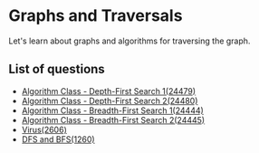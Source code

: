 Graphs and Traversals
============================
Let's learn about graphs and algorithms for traversing the graph.

List of questions
------------------------

- [Algorithm Class - Depth-First Search 1(24479)](https://github.com/yoru4890/coding_test/blob/main/baekjoon/graphs_and_traversals/24479.md)
- [Algorithm Class - Depth-First Search 2(24480)](https://github.com/yoru4890/coding_test/blob/main/baekjoon/graphs_and_traversals/24480.md)
- [Algorithm Class - Breadth-First Search 1(24444)](https://github.com/yoru4890/coding_test/blob/main/baekjoon/graphs_and_traversals/24444.md)
- [Algorithm Class - Breadth-First Search 2(24445)](https://github.com/yoru4890/coding_test/blob/main/baekjoon/graphs_and_traversals/24445.md)
- [Virus(2606)](https://github.com/yoru4890/coding_test/blob/main/baekjoon/graphs_and_traversals/2606.md)
- [DFS and BFS(1260)](https://github.com/yoru4890/coding_test/blob/main/baekjoon/graphs_and_traversals/1260.md)
